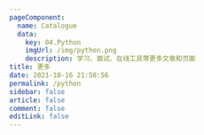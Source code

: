 ```yaml
---
pageComponent: 
  name: Catalogue
  data: 
    key: 04.Python
    imgUrl: /img/python.png
    description: 学习、面试、在线工具等更多文章和页面
title: 更多
date: 2021-10-16 21:50:56
permalink: /python
sidebar: false
article: false
comment: false
editLink: false
---
```

